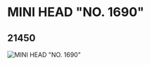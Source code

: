 # MINI HEAD "NO. 1690"
## 21450
![MINI HEAD "NO. 1690"](https://lc-www-live-s.legocdn.com/media/bricks/5/2/6116547.jpg)